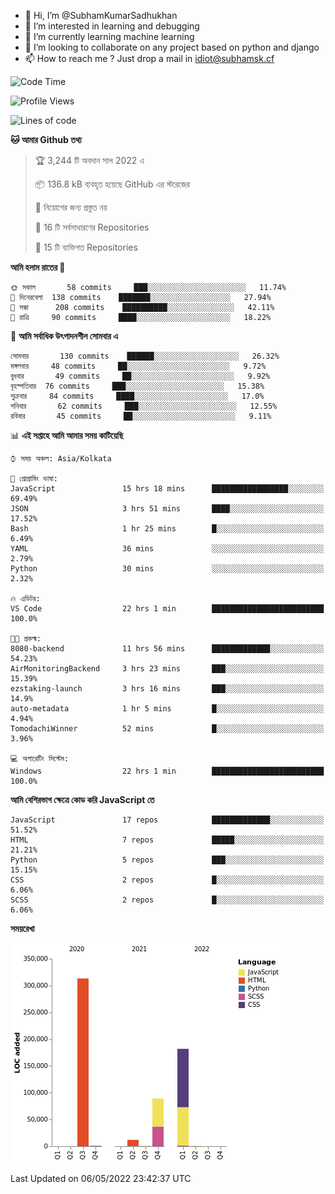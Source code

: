 - 👋 Hi, I’m @SubhamKumarSadhukhan
- 👀 I’m interested in learning and debugging
- 🌱 I’m currently learning machine learning
- 💞️ I’m looking to collaborate on any project based on python and django
- 📫 How to reach me ?
      Just drop a mail in idiot@subhamsk.cf

<!---
SubhamKumarSadhukhan/SubhamKumarSadhukhan is a ✨ special ✨ repository because its `README.md` (this file) appears on your GitHub profile.
You can click the Preview link to take a look at your changes.
--->


<!--START_SECTION:waka-->
![Code Time](http://img.shields.io/badge/Code%20Time-477%20hrs%2049%20mins-blue)

![Profile Views](http://img.shields.io/badge/%E0%A6%AA%E0%A7%8D%E0%A6%B0%E0%A7%8B%E0%A6%AB%E0%A6%BE%E0%A6%87%E0%A6%B2%20%E0%A6%A6%E0%A6%B0%E0%A7%8D%E0%A6%B6%E0%A6%A8-1-blue)

![Lines of code](https://img.shields.io/badge/%E0%A6%B9%E0%A7%8D%E0%A6%AF%E0%A6%BE%E0%A6%B2%E0%A7%8B%20%E0%A6%93%E0%A6%AF%E0%A6%BC%E0%A6%BE%E0%A6%B0%E0%A7%8D%E0%A6%B2%E0%A7%8D%E0%A6%A1%20%E0%A6%A5%E0%A7%87%E0%A6%95%E0%A7%87%20%E0%A6%86%E0%A6%AE%E0%A6%BF%20%E0%A6%B2%E0%A6%BF%E0%A6%96%E0%A7%87%E0%A6%9B%E0%A6%BF-599%20Thousand%20%E0%A6%95%E0%A7%8B%E0%A6%A1%E0%A7%87%E0%A6%B0%20%E0%A6%B2%E0%A6%BE%E0%A6%87%E0%A6%A8-blue)

**🐱 আমার Github তথ্য** 

> 🏆 3,244 টি অবদান সাল 2022 এ
 > 
> 📦 136.8 kB ব্যবহৃত হয়েছে GitHub এর স্টরেজের 
 > 
> 🚫 নিয়োগের জন্য প্রস্তুত নয়
 > 
> 📜 16 টি সর্বসাধারণের Repositories 
 > 
> 🔑 15 টি ব্যক্তিগত Repositories  
 > 
**আমি হলাম রাতের 🦉** 

```text
🌞 সকাল       58 commits     ███░░░░░░░░░░░░░░░░░░░░░░   11.74% 
🌆 দিনেরবেলা  138 commits    ███████░░░░░░░░░░░░░░░░░░   27.94% 
🌃 সন্ধা      208 commits    ██████████░░░░░░░░░░░░░░░   42.11% 
🌙 রাত্রি     90 commits     ████░░░░░░░░░░░░░░░░░░░░░   18.22%

```
📅 **আমি সর্বাধিক উৎপাদনশীল সোমবার এ** 

```text
সোমবার       130 commits    ██████░░░░░░░░░░░░░░░░░░░   26.32% 
মঙ্গলবার     48 commits     ██░░░░░░░░░░░░░░░░░░░░░░░   9.72% 
বুধবার       49 commits     ██░░░░░░░░░░░░░░░░░░░░░░░   9.92% 
বৃহস্পতিবার  76 commits     ███░░░░░░░░░░░░░░░░░░░░░░   15.38% 
শুক্রবার     84 commits     ████░░░░░░░░░░░░░░░░░░░░░   17.0% 
শনিবার       62 commits     ███░░░░░░░░░░░░░░░░░░░░░░   12.55% 
রবিবার       45 commits     ██░░░░░░░░░░░░░░░░░░░░░░░   9.11%

```


📊 **এই সপ্তাহে আমি আমার সময় কাটিয়েছি** 

```text
⌚︎ সময় অঞ্চল: Asia/Kolkata

💬 প্রোগ্রামিং ভাষা: 
JavaScript               15 hrs 18 mins      █████████████████░░░░░░░░   69.49% 
JSON                     3 hrs 51 mins       ████░░░░░░░░░░░░░░░░░░░░░   17.52% 
Bash                     1 hr 25 mins        █░░░░░░░░░░░░░░░░░░░░░░░░   6.49% 
YAML                     36 mins             ░░░░░░░░░░░░░░░░░░░░░░░░░   2.79% 
Python                   30 mins             ░░░░░░░░░░░░░░░░░░░░░░░░░   2.32%

🔥 এডিটর: 
VS Code                  22 hrs 1 min        █████████████████████████   100.0%

🐱‍💻 প্রকল্ম: 
8080-backend             11 hrs 56 mins      █████████████░░░░░░░░░░░░   54.23% 
AirMonitoringBackend     3 hrs 23 mins       ███░░░░░░░░░░░░░░░░░░░░░░   15.39% 
ezstaking-launch         3 hrs 16 mins       ███░░░░░░░░░░░░░░░░░░░░░░   14.9% 
auto-metadata            1 hr 5 mins         █░░░░░░░░░░░░░░░░░░░░░░░░   4.94% 
TomodachiWinner          52 mins             █░░░░░░░░░░░░░░░░░░░░░░░░   3.96%

💻 অপারেটিং সিস্টেম: 
Windows                  22 hrs 1 min        █████████████████████████   100.0%

```

**আমি বেশিরভাগ ক্ষেত্রে কোড করি JavaScript তে** 

```text
JavaScript               17 repos            █████████████░░░░░░░░░░░░   51.52% 
HTML                     7 repos             █████░░░░░░░░░░░░░░░░░░░░   21.21% 
Python                   5 repos             ███░░░░░░░░░░░░░░░░░░░░░░   15.15% 
CSS                      2 repos             █░░░░░░░░░░░░░░░░░░░░░░░░   6.06% 
SCSS                     2 repos             █░░░░░░░░░░░░░░░░░░░░░░░░   6.06%

```


**সময়রেখা**

![Chart not found](https://raw.githubusercontent.com/SubhamKumarSadhukhan/SubhamKumarSadhukhan/main/charts/bar_graph.png) 


 Last Updated on 06/05/2022 23:42:37 UTC
<!--END_SECTION:waka-->
